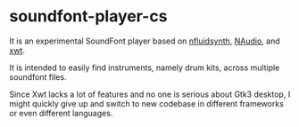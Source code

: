 # soundfont-player-cs


It is an experimental SoundFont player based on [nfluidsynth](https://github.com/atsushieno/nfluidsynth), [NAudio](https://github.com/naudio/NAudio), and [xwt](https://github.com/mono/xwt).

It is intended to easily find instruments, namely drum kits, across multiple soundfont files.

Since Xwt lacks a lot of features and no one is serious about Gtk3 desktop, I might quickly give up and switch to new codebase in different frameworks or even different languages.

